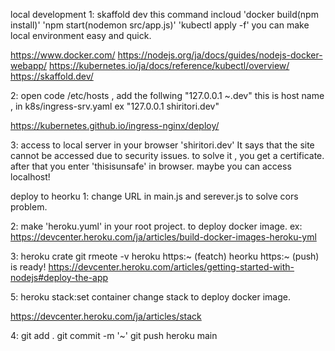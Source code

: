 local development
1: skaffold dev
this command incloud 'docker build(npm install)' 'npm start(nodemon src/app.js)' 'kubectl apply -f'
you can make local environment easy and quick.

https://www.docker.com/
https://nodejs.org/ja/docs/guides/nodejs-docker-webapp/
https://kubernetes.io/ja/docs/reference/kubectl/overview/
https://skaffold.dev/

2: open code /etc/hosts , add the follwing
"127.0.0.1 ~.dev"
this is host name , in k8s/ingress-srv.yaml
ex "127.0.0.1 shiritori.dev"

https://kubernetes.github.io/ingress-nginx/deploy/

3: access to local server in your browser 'shiritori.dev'
It says that the site cannot be accessed due to security issues.
to solve it , you get a certificate.
after that you enter 'thisisunsafe' in browser.
maybe you can access localhost!

deploy to heorku
1: change URL in main.js and serever.js to solve cors problem.

2: make 'heroku.yuml' in your root project.
to deploy docker image.
ex: https://devcenter.heroku.com/ja/articles/build-docker-images-heroku-yml

3: heroku crate
git rmeote -v
heroku https:~ (featch)
heorku https:~ (push)
is ready!
https://devcenter.heroku.com/articles/getting-started-with-nodejs#deploy-the-app

5: heroku stack:set container
change stack to deploy docker image.

https://devcenter.heroku.com/ja/articles/stack

4: git add .
git commit -m '~'
git push heroku main
